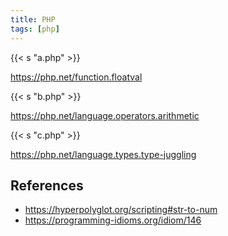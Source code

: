 ```yaml
---
title: PHP
tags: [php]
---
```


{{< s "a.php" >}}

<https://php.net/function.floatval>

{{< s "b.php" >}}

<https://php.net/language.operators.arithmetic>

{{< s "c.php" >}}

<https://php.net/language.types.type-juggling>

## References

- <https://hyperpolyglot.org/scripting#str-to-num>
- <https://programming-idioms.org/idiom/146>
